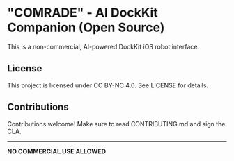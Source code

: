 # "COMRADE" - AI DockKit Companion (Open Source)

This is a non-commercial, AI-powered DockKit iOS robot interface.

## License
This project is licensed under CC BY-NC 4.0. See LICENSE for details.

## Contributions
Contributions welcome! Make sure to read CONTRIBUTING.md and sign the CLA.

---
**NO COMMERCIAL USE ALLOWED**

